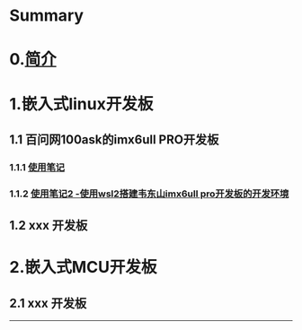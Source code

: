 # Summary

# 0.[简介](./index.md) 
# 1.嵌入式linux开发板
## 1.1 百问网100ask的imx6ull PRO开发板
###         1.1.1 [使用笔记](./imx6ull_using_1/imx6ull_using_1.md)
###         1.1.2 [使用笔记2 -使用wsl2搭建韦东山imx6ull pro开发板的开发环境 ](./imx6ull_using_2_wsl/imx6ull_using_2_wsl.md)


## 1.2 xxx 开发板



# 2.嵌入式MCU开发板
##  2.1 xxx 开发板
---